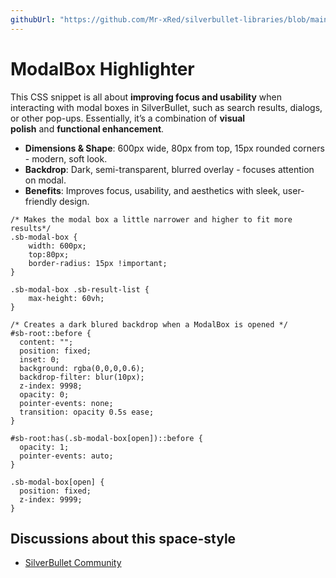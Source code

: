 ```yaml
---
githubUrl: "https://github.com/Mr-xRed/silverbullet-libraries/blob/main/ModalBoxHighlighter.md"
---
```


# ModalBox Highlighter

This CSS snippet is all about **improving focus and usability** when interacting with modal boxes in SilverBullet, such as search results, dialogs, or other pop-ups. Essentially, it’s a combination of **visual polish** and **functional enhancement**.

*   **Dimensions & Shape**: 600px wide, 80px from top, 15px rounded corners - modern, soft look.
*   **Backdrop**: Dark, semi-transparent, blurred overlay - focuses attention on modal.
*   **Benefits**: Improves focus, usability, and aesthetics with sleek, user-friendly design.


```space-style
/* Makes the modal box a little narrower and higher to fit more results*/
.sb-modal-box {
    width: 600px;
    top:80px;
    border-radius: 15px !important;
}

.sb-modal-box .sb-result-list {
    max-height: 60vh;
}

/* Creates a dark blured backdrop when a ModalBox is opened */
#sb-root::before {
  content: "";
  position: fixed;
  inset: 0; 
  background: rgba(0,0,0,0.6);
  backdrop-filter: blur(10px);
  z-index: 9998;
  opacity: 0;
  pointer-events: none; 
  transition: opacity 0.5s ease;
}

#sb-root:has(.sb-modal-box[open])::before {
  opacity: 1;
  pointer-events: auto;
}

.sb-modal-box[open] {
  position: fixed;
  z-index: 9999;
}

```


## Discussions about this space-style
* [SilverBullet Community](https://community.silverbullet.md/t/modalbox-highlighter/3456?u=mr.red)



